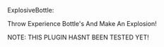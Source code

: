 ExplosiveBottle:

Throw Experience Bottle's And Make An Explosion!

NOTE: THIS PLUGIN HASNT BEEN TESTED YET!
